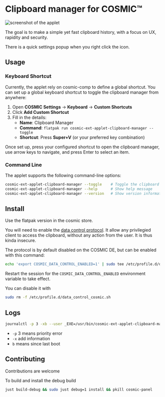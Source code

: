 # Clipboard manager for COSMIC™

![screenshot of the applet](https://media.githubusercontent.com/media/cosmic-utils/clipboard-manager/master/res/screenshots/main_popup.png)

The goal is to make a simple yet fast clipboard history, with a focus on UX, rapidity and security.

There is a quick settings popup when you right click the icon.

## Usage

### Keyboard Shortcut

Currently, the applet rely on cosmic-comp to define a global shortcut.
You can set up a global keyboard shortcut to toggle the clipboard manager from anywhere:

1. Open **COSMIC Settings** → **Keyboard** → **Custom Shortcuts**
2. Click **Add Custom Shortcut**
3. Fill in the details:
   - **Name**: Clipboard Manager
   - **Command**: `flatpak run cosmic-ext-applet-clipboard-manager --toggle`
   - **Shortcut**: Press **Super+V** (or your preferred key combination)

Once set up, press your configured shortcut to open the clipboard manager, use arrow keys to navigate, and press Enter to select an item.

### Command Line

The applet supports the following command-line options:

```sh
cosmic-ext-applet-clipboard-manager --toggle    # Toggle the clipboard popup
cosmic-ext-applet-clipboard-manager --help      # Show help message
cosmic-ext-applet-clipboard-manager --version   # Show version information
```

## Install

Use the flatpak version in the cosmic store.

You will need to enable the [data control protocol](https://wayland.app/protocols/ext-data-control-v1). It allow any privilegied client to access the clipboard, without any action from the user. It is thus kinda insecure.

The protocol is by default disabled on the COSMIC DE, but can be enabled with this command:

```sh
echo 'export COSMIC_DATA_CONTROL_ENABLED=1' | sudo tee /etc/profile.d/data_control_cosmic.sh > /dev/null
```

Restart the session for the `COSMIC_DATA_CONTROL_ENABLED` environment variable to take effect.

You can disable it with

```sh
sudo rm -f /etc/profile.d/data_control_cosmic.sh
```

## Logs

```sh
journalctl -p 3 -xb --user _EXE=/usr/bin/cosmic-ext-applet-clipboard-manager | less
```

- `-p` 3 means priority error
- `-x` add information
- `b` means since last boot

## Contributing

Contributions are welcome

To build and install the debug build

```sh
just build-debug && sudo just debug=1 install && pkill cosmic-panel
```
